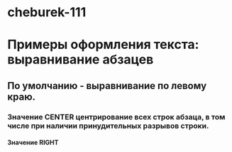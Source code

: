 # cheburek-111
<html>
   <link rel="stylesheet" href="style.css1" type="text/css"/>
  <body>
    <h1>
  Примеры оформления текста: выравнивание абзацев
    </h1>
      <h2>По умолчанию - выравнивание по левому краю.</h2>
      <h3>Значение CENTER центрирование всех строк абзаца, в том числе при наличии принудительных разрывов строки.</h3>
      <h4>Значение RIGHT</h4>
   </body>
</html>
